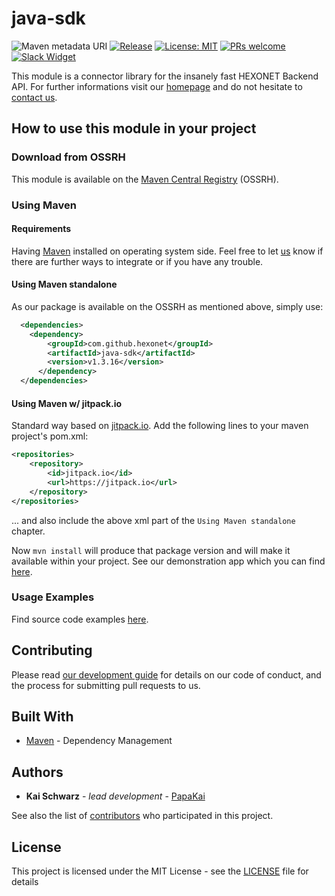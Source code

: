 # java-sdk

![Maven metadata URI](https://img.shields.io/maven-metadata/v/http/central.maven.org/maven2/net/hexonet/apiconnector/java-sdk/maven-metadata.xml.svg)
[![Release](https://jitpack.io/v/hexonet/java-sdk.svg)](https://jitpack.io/#hexonet/java-sdk)
[![License: MIT](https://img.shields.io/badge/License-MIT-blue.svg)](https://opensource.org/licenses/MIT)
[![PRs welcome](https://img.shields.io/badge/PRs-welcome-brightgreen.svg)](https://github.com/hexonet/java-sdk/blob/master/CONTRIBUTING.md)
[![Slack Widget](https://camo.githubusercontent.com/984828c0b020357921853f59eaaa65aaee755542/68747470733a2f2f73332e65752d63656e7472616c2d312e616d617a6f6e6177732e636f6d2f6e6774756e612f6a6f696e2d75732d6f6e2d736c61636b2e706e67)](https://hexonet-sdk.slack.com/messages/CBF4K9E1F)

This module is a connector library for the insanely fast HEXONET Backend API. For further informations visit our [homepage](http://hexonet.net) and do not hesitate to [contact us](https://www.hexonet.net/contact).

## How to use this module in your project

### Download from OSSRH

This module is available on the [Maven Central Registry](https://github.com/hexonet/java-sdk/wiki/Development-Guide#ossrh-paths) (OSSRH).

### Using Maven

#### Requirements

Having [Maven](https://maven.apache.org) installed on operating system side.
Feel free to let [us](https://github.com/hexonet/java-sdk/wiki/Help) know if there are further ways to integrate or if you have any trouble.

#### Using Maven standalone

As our package is available on the OSSRH as mentioned above, simply use:

```xml
  <dependencies>
    <dependency>
        <groupId>com.github.hexonet</groupId>
        <artifactId>java-sdk</artifactId>
        <version>v1.3.16</version>
      </dependency>
  </dependencies>
```

#### Using Maven w/ jitpack.io

Standard way based on [jitpack.io](http://jitpack.io).
Add the following lines to your maven project's pom.xml:

```xml
<repositories>
    <repository>
        <id>jitpack.io</id>
        <url>https://jitpack.io</url>
    </repository>
</repositories>
```

... and also include the above xml part of the `Using Maven standalone` chapter.

Now `mvn install` will produce that package version and will make it available within your project.
See our demonstration app which you can find [here](https://github.com/hexonet/java-sdk-demo).

### Usage Examples

Find source code examples [here](https://github.com/hexonet/java-sdk/wiki/Usage-Guide#examples).

## Contributing

Please read [our development guide](https://github.com/hexonet/java-sdk/wiki/Development-Guide) for details on our code of conduct, and the process for submitting pull requests to us.

## Built With

* [Maven](https://maven.apache.org/) - Dependency Management

## Authors

* **Kai Schwarz** - *lead development* - [PapaKai](https://github.com/papakai)

See also the list of [contributors](https://github.com/hexonet/java-sdk/graphs/contributors) who participated in this project.

## License

This project is licensed under the MIT License - see the [LICENSE](LICENSE) file for details
